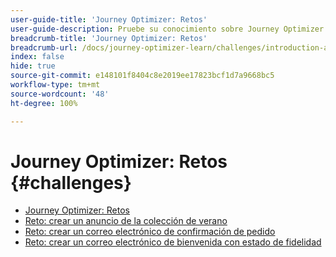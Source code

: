 ```yaml
---
user-guide-title: 'Journey Optimizer: Retos'
user-guide-description: Pruebe su conocimiento sobre Journey Optimizer utilizando lo que ha aprendido para resolver casos prácticos en la vida real.
breadcrumb-title: 'Journey Optimizer: Retos'
breadcrumb-url: /docs/journey-optimizer-learn/challenges/introduction-and-prerequisites.html
index: false
hide: true
source-git-commit: e148101f8404c8e2019ee17823bcf1d7a9668bc5
workflow-type: tm+mt
source-wordcount: '48'
ht-degree: 100%

---
```



# Journey Optimizer: Retos {#challenges}

+ [Journey Optimizer: Retos](/help/challenges/introduction-and-prerequisites.md)
+ [Reto: crear un anuncio de la colección de verano](/help/challenges/summer-collection-announcement-challenge.md)
+ [Reto: crear un correo electrónico de confirmación de pedido](/help/challenges/order-confirmation-challenge.md)
+ [Reto: crear un correo electrónico de bienvenida con estado de fidelidad](/help/challenges/loyalty-status-welcome-email-challenge.md)

